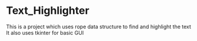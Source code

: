 # Text_Highlighter

This is a project which uses rope data structure to find and highlight the text
It also uses tkinter for basic GUI
